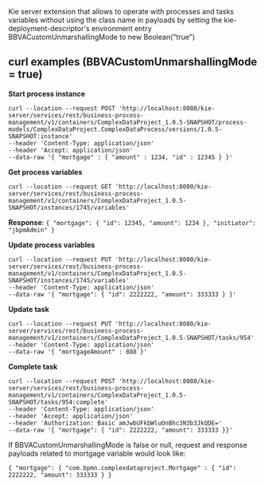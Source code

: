 
Kie server extension that allows to operate with processes and tasks variables without using the class name in payloads by setting the kie-deployment-descriptor's environment entry BBVACustomUnmarshallingMode to new Boolean("true")


## curl examples (BBVACustomUnmarshallingMode = true)


**Start process instance**

    curl --location --request POST 'http://localhost:8080/kie-server/services/rest/business-process-management/v1/containers/ComplexDataProject_1.0.5-SNAPSHOT/process-models/ComplexDataProject.ComplexDataProcess/versions/1.0.5-SNAPSHOT:instance'  
    --header 'Content-Type: application/json'  
    --header 'Accept: application/json'  
    --data-raw '{ "mortgage" : { "amount" : 1234, "id" : 12345 } }'


**Get process variables**

    curl --location --request GET 'http://localhost:8080/kie-server/services/rest/business-process-management/v1/containers/ComplexDataProject_1.0.5-SNAPSHOT/instances/1745/variables'

**Response**: `{ "mortgage": { "id": 12345, "amount": 1234 }, "initiator": "jbpmAdmin" }`


**Update process variables**

    curl --location --request PUT 'http://localhost:8080/kie-server/services/rest/business-process-management/v1/containers/ComplexDataProject_1.0.5-SNAPSHOT/instances/1745/variables'  
    --header 'Content-Type: application/json'  
    --data-raw '{ "mortgage": { "id": 2222222, "amount": 333333 } }'

**Update task**

    curl --location --request PUT 'http://localhost:8080/kie-server/services/rest/business-process-management/v1/containers/ComplexDataProject_1.0.5-SNAPSHOT/tasks/954'  
    --header 'Content-Type: application/json'  
    --data-raw '{ "mortgageAmount" : 888 }'

**Complete task**

    curl --location --request POST 'http://localhost:8080/kie-server/services/rest/business-process-management/v1/containers/ComplexDataProject_1.0.5-SNAPSHOT/tasks/954:complete'  
    --header 'Content-Type: application/json'  
    --header 'Accept: application/json'  
    --header 'Authorization: Basic amJwbUFkbWluOnBhc3N3b3JkQDE='  
    --data-raw '{ "mortgage": { "id": 2222222, "amount": 333333 }}'

If BBVACustomUnmarshallingMode is false or null, request and response payloads related to mortgage variable would look like:

    { "mortgage": { "com.bpmn.complexdataproject.Mortgage" : { "id": 2222222, "amount": 333333 } }

